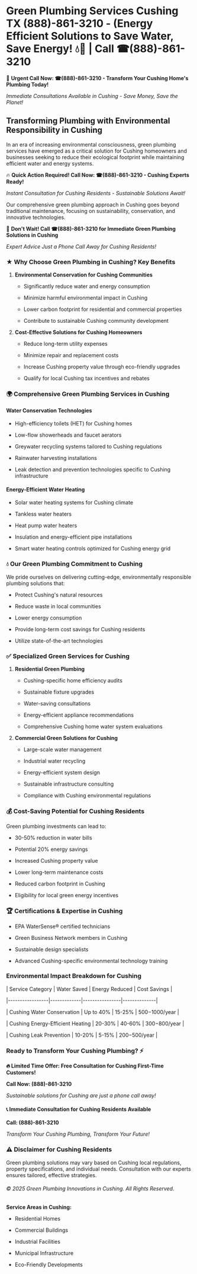 # Green Plumbing Services Cushing TX (888)-861-3210 - (Energy Efficient Solutions to Save Water, Save Energy! 💧🌿 | Call ☎(888)-861-3210

🚨 **Urgent Call Now: ☎(888)-861-3210 - Transform Your Cushing Home's Plumbing Today!**
*Immediate Consultations Available in Cushing - Save Money, Save the Planet!*

## Transforming Plumbing with Environmental Responsibility in Cushing

In an era of increasing environmental consciousness, green plumbing services have emerged as a critical solution for Cushing homeowners and businesses seeking to reduce their ecological footprint while maintaining efficient water and energy systems. 

🔥 **Quick Action Required! Call Now: ☎(888)-861-3210 - Cushing Experts Ready!**
*Instant Consultation for Cushing Residents - Sustainable Solutions Await!*

Our comprehensive green plumbing approach in Cushing goes beyond traditional maintenance, focusing on sustainability, conservation, and innovative technologies.

🚨 **Don't Wait! Call ☎(888)-861-3210 for Immediate Green Plumbing Solutions in Cushing**
*Expert Advice Just a Phone Call Away for Cushing Residents!*

### ★ Why Choose Green Plumbing in Cushing? Key Benefits

1. **Environmental Conservation for Cushing Communities** 
   - Significantly reduce water and energy consumption
   - Minimize harmful environmental impact in Cushing
   - Lower carbon footprint for residential and commercial properties
   - Contribute to sustainable Cushing community development

2. **Cost-Effective Solutions for Cushing Homeowners** 
   - Reduce long-term utility expenses
   - Minimize repair and replacement costs
   - Increase Cushing property value through eco-friendly upgrades
   - Qualify for local Cushing tax incentives and rebates

### 🌍 Comprehensive Green Plumbing Services in Cushing

#### Water Conservation Technologies
- High-efficiency toilets (HET) for Cushing homes
- Low-flow showerheads and faucet aerators
- Greywater recycling systems tailored to Cushing regulations
- Rainwater harvesting installations
- Leak detection and prevention technologies specific to Cushing infrastructure

#### Energy-Efficient Water Heating
- Solar water heating systems for Cushing climate
- Tankless water heaters
- Heat pump water heaters
- Insulation and energy-efficient pipe installations
- Smart water heating controls optimized for Cushing energy grid

### 💧 Our Green Plumbing Commitment to Cushing

We pride ourselves on delivering cutting-edge, environmentally responsible plumbing solutions that:
- Protect Cushing's natural resources
- Reduce waste in local communities
- Lower energy consumption
- Provide long-term cost savings for Cushing residents
- Utilize state-of-the-art technologies

### ✅ Specialized Green Services for Cushing

1. **Residential Green Plumbing**
   - Cushing-specific home efficiency audits
   - Sustainable fixture upgrades
   - Water-saving consultations
   - Energy-efficient appliance recommendations
   - Comprehensive Cushing home water system evaluations

2. **Commercial Green Solutions for Cushing**
   - Large-scale water management
   - Industrial water recycling
   - Energy-efficient system design
   - Sustainable infrastructure consulting
   - Compliance with Cushing environmental regulations

### 💰 Cost-Saving Potential for Cushing Residents

Green plumbing investments can lead to:
- 30-50% reduction in water bills
- Potential 20% energy savings
- Increased Cushing property value
- Lower long-term maintenance costs
- Reduced carbon footprint in Cushing
- Eligibility for local green energy incentives

### 🏆 Certifications & Expertise in Cushing

- EPA WaterSense® certified technicians
- Green Business Network members in Cushing
- Sustainable design specialists
- Advanced Cushing-specific environmental technology training

### Environmental Impact Breakdown for Cushing

| Service Category | Water Saved | Energy Reduced | Cost Savings |
|-----------------|-------------|----------------|--------------|
| Cushing Water Conservation | Up to 40% | 15-25% | $500-$1000/year |
| Cushing Energy-Efficient Heating | 20-30% | 40-60% | $300-$800/year |
| Cushing Leak Prevention | 10-20% | 5-15% | $200-$500/year |

### Ready to Transform Your Cushing Plumbing? ⚡

**🔥 Limited Time Offer: Free Consultation for Cushing First-Time Customers!**

**Call Now: (888)-861-3210**
*Sustainable solutions for Cushing are just a phone call away!*

#### 📞 Immediate Consultation for Cushing Residents Available

**Call: (888)-861-3210**
*Transform Your Cushing Plumbing, Transform Your Future!*

### ⚠️ Disclaimer for Cushing Residents

Green plumbing solutions may vary based on Cushing local regulations, property specifications, and individual needs. Consultation with our experts ensures tailored, effective strategies.

###### © 2025 Green Plumbing Innovations in Cushing. All Rights Reserved.

**Service Areas in Cushing:** 
- Residential Homes
- Commercial Buildings
- Industrial Facilities
- Municipal Infrastructure
- Eco-Friendly Developments